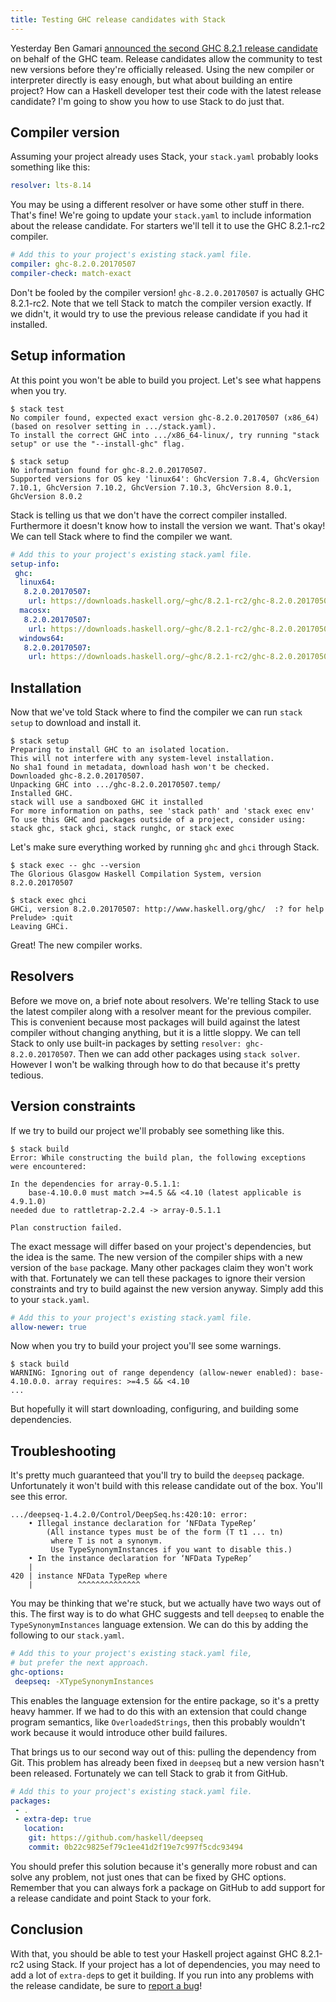 ```yaml
---
title: Testing GHC release candidates with Stack
---
```


Yesterday Ben Gamari [announced the second GHC 8.2.1 release candidate][] on
behalf of the GHC team. Release candidates allow the community to test new
versions before they're officially released. Using the new compiler or
interpreter directly is easy enough, but what about building an entire project?
How can a Haskell developer test their code with the latest release candidate?
I'm going to show you how to use Stack to do just that.

## Compiler version

Assuming your project already uses Stack, your `stack.yaml` probably looks
something like this:

``` yaml
resolver: lts-8.14
```

You may be using a different resolver or have some other stuff in there. That's
fine! We're going to update your `stack.yaml` to include information about the
release candidate. For starters we'll tell it to use the GHC 8.2.1-rc2
compiler.

``` yaml
# Add this to your project's existing stack.yaml file.
compiler: ghc-8.2.0.20170507
compiler-check: match-exact
```

Don't be fooled by the compiler version! `ghc-8.2.0.20170507` is actually GHC
8.2.1-rc2. Note that we tell Stack to match the compiler version exactly. If we
didn't, it would try to use the previous release candidate if you had it
installed.

## Setup information

At this point you won't be able to build you project. Let's see what happens
when you try.

```
$ stack test
No compiler found, expected exact version ghc-8.2.0.20170507 (x86_64) (based on resolver setting in .../stack.yaml).
To install the correct GHC into .../x86_64-linux/, try running "stack setup" or use the "--install-ghc" flag.

$ stack setup
No information found for ghc-8.2.0.20170507.
Supported versions for OS key 'linux64': GhcVersion 7.8.4, GhcVersion 7.10.1, GhcVersion 7.10.2, GhcVersion 7.10.3, GhcVersion 8.0.1, GhcVersion 8.0.2
```

Stack is telling us that we don't have the correct compiler installed.
Furthermore it doesn't know how to install the version we want. That's okay! We
can tell Stack where to find the compiler we want.

``` yaml
# Add this to your project's existing stack.yaml file.
setup-info:
 ghc:
  linux64:
   8.2.0.20170507:
    url: https://downloads.haskell.org/~ghc/8.2.1-rc2/ghc-8.2.0.20170507-x86_64-deb8-linux.tar.xz
  macosx:
   8.2.0.20170507:
    url: https://downloads.haskell.org/~ghc/8.2.1-rc2/ghc-8.2.0.20170507-x86_64-apple-darwin.tar.xz
  windows64:
   8.2.0.20170507:
    url: https://downloads.haskell.org/~ghc/8.2.1-rc2/ghc-8.2.0.20170507-x86_64-unknown-mingw32.tar.xz
```

## Installation

Now that we've told Stack where to find the compiler we can run `stack setup`
to download and install it.

```
$ stack setup
Preparing to install GHC to an isolated location.
This will not interfere with any system-level installation.
No sha1 found in metadata, download hash won't be checked.
Downloaded ghc-8.2.0.20170507.               
Unpacking GHC into .../ghc-8.2.0.20170507.temp/
Installed GHC.
stack will use a sandboxed GHC it installed
For more information on paths, see 'stack path' and 'stack exec env'
To use this GHC and packages outside of a project, consider using:
stack ghc, stack ghci, stack runghc, or stack exec
```

Let's make sure everything worked by running `ghc` and `ghci` through Stack.

```
$ stack exec -- ghc --version
The Glorious Glasgow Haskell Compilation System, version 8.2.0.20170507

$ stack exec ghci
GHCi, version 8.2.0.20170507: http://www.haskell.org/ghc/  :? for help
Prelude> :quit
Leaving GHCi.
```

Great! The new compiler works.

## Resolvers

Before we move on, a brief note about resolvers. We're telling Stack to use the
latest compiler along with a resolver meant for the previous compiler. This is
convenient because most packages will build against the latest compiler without
changing anything, but it is a little sloppy. We can tell Stack to only use
built-in packages by setting `resolver: ghc-8.2.0.20170507`. Then we can add
other packages using `stack solver`. However I won't be walking through how to
do that because it's pretty tedious.

## Version constraints

If we try to build our project we'll probably see something like this.

```
$ stack build
Error: While constructing the build plan, the following exceptions were encountered:

In the dependencies for array-0.5.1.1:
    base-4.10.0.0 must match >=4.5 && <4.10 (latest applicable is 4.9.1.0)
needed due to rattletrap-2.2.4 -> array-0.5.1.1

Plan construction failed.
```

The exact message will differ based on your project's dependencies, but the
idea is the same. The new version of the compiler ships with a new version of
the `base` package. Many other packages claim they won't work with that.
Fortunately we can tell these packages to ignore their version constraints and
try to build against the new version anyway. Simply add this to your
`stack.yaml`.

``` yaml
# Add this to your project's existing stack.yaml file.
allow-newer: true
```

Now when you try to build your project you'll see some warnings.

```
$ stack build
WARNING: Ignoring out of range dependency (allow-newer enabled): base-4.10.0.0. array requires: >=4.5 && <4.10
...
```

But hopefully it will start downloading, configuring, and building some
dependencies.

## Troubleshooting

It's pretty much guaranteed that you'll try to build the `deepseq` package.
Unfortunately it won't build with this release candidate out of the box. You'll
see this error.

```
.../deepseq-1.4.2.0/Control/DeepSeq.hs:420:10: error:
    • Illegal instance declaration for ‘NFData TypeRep’
        (All instance types must be of the form (T t1 ... tn)
         where T is not a synonym.
         Use TypeSynonymInstances if you want to disable this.)
    • In the instance declaration for ‘NFData TypeRep’
    |
420 | instance NFData TypeRep where
    |          ^^^^^^^^^^^^^^
```

You may be thinking that we're stuck, but we actually have two ways out of
this. The first way is to do what GHC suggests and tell `deepseq` to enable the
`TypeSynonymInstances` language extension. We can do this by adding the
following to our `stack.yaml`.

``` yaml
# Add this to your project's existing stack.yaml file,
# but prefer the next approach.
ghc-options:
 deepseq: -XTypeSynonymInstances
```

This enables the language extension for the entire package, so it's a pretty
heavy hammer. If we had to do this with an extension that could change program
semantics, like `OverloadedStrings`, then this probably wouldn't work because
it would introduce other build failures.

That brings us to our second way out of this: pulling the dependency from Git.
This problem has already been fixed in `deepseq` but a new version hasn't been
released. Fortunately we can tell Stack to grab it from GitHub.

``` yaml
# Add this to your project's existing stack.yaml file.
packages:
 - .
 - extra-dep: true
   location:
    git: https://github.com/haskell/deepseq
    commit: 0b22c9825ef79c1ee41d2f19e7c997f5cdc93494
```

You should prefer this solution because it's generally more robust and can
solve any problem, not just ones that can be fixed by GHC options. Remember
that you can always fork a package on GitHub to add support for a release
candidate and point Stack to your fork.

## Conclusion

With that, you should be able to test your Haskell project against GHC
8.2.1-rc2 using Stack. If your project has a lot of dependencies, you may need
to add a lot of `extra-dep`s to get it building. If you run into any problems
with the release candidate, be sure to [report a bug][]!

[announced the second GHC 8.2.1 release candidate]: https://mail.haskell.org/pipermail/ghc-devs/2017-May/014197.html
[This Gist]: https://gist.github.com/tfausak/534b2b7a5f2b412ad688b627f841529f/b95aaff47185612803c144132e46a9192f945f86
[report a bug]: https://ghc.haskell.org/trac/ghc/wiki/ReportABug
